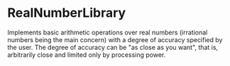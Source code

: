 # RealNumberLibrary
Implements basic arithmetic operations over real numbers (irrational numbers
being the main concern) with a degree of accuracy specified by the user.
The degree of accuracy can be "as close as you want", that is, arbitrarily
close and limited only by processing power.

